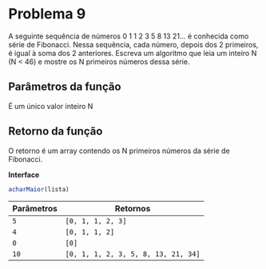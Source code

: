 # Problema 9
A seguinte sequência de números 0 1 1 2 3 5 8 13 21... é conhecida como série de Fibonacci. Nessa sequência, cada número, depois dos 2 primeiros, é igual à soma dos 2 anteriores. Escreva um algoritmo que leia um inteiro N (N < 46) e mostre os N primeiros números dessa série.

## Parâmetros da função
É um único valor inteiro N

## Retorno da função
O retorno é um array contendo os N primeiros números da série de Fibonacci.

**Interface**

```javascript
acharMaior(lista)
```

| Parâmetros                                              | Retornos        |
|------------------------------------------------------|--------------|
| `5`    | `[0, 1, 1, 2, 3]` |
| `4`    | `[0, 1, 1, 2]`   |
| `0`    | `[0]`    |
| `10`   | `[0, 1, 1, 2, 3, 5, 8, 13, 21, 34]`   |




